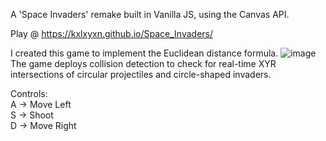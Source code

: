 A 'Space Invaders' remake built in Vanilla JS, using the Canvas API.

Play @ https://kxlxyxn.github.io/Space_Invaders/

I created this game to implement the Euclidean distance formula. 
![image](https://github.com/kxlxyxn/space_invader/assets/73526204/afb82cb8-fc5a-4d1f-9cec-abb0ad143292)
The game deploys collision detection to check for real-time XYR intersections of circular projectiles and circle-shaped invaders.

Controls: <br>
A → Move Left <br>
S → Shoot <br>
D → Move Right <br>
